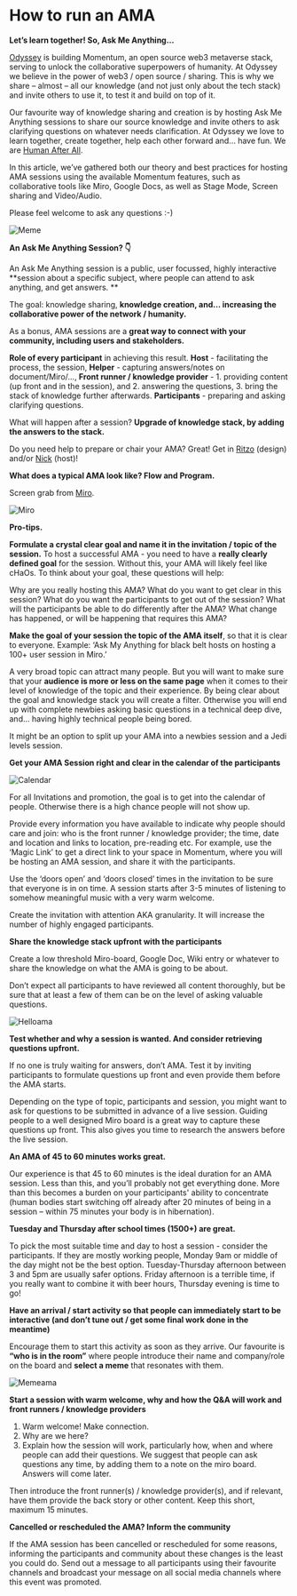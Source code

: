 # How to run an AMA


**Let’s learn together! So, Ask Me Anything…**

[Odyssey](https://odyssey.org/) is building Momentum, an open source web3 metaverse stack, serving to unlock the collaborative superpowers of humanity. At Odyssey we believe in the power of web3 / open source / sharing. This is why we share – almost – all our knowledge (and not just only about the tech stack) and invite others to use it, to test it and build on top of it. 

Our favourite way of knowledge sharing and creation is by hosting Ask Me Anything sessions to share our source knowledge and invite others to ask clarifying questions on whatever needs clarification. At Odyssey we love to learn together, create together, help each other forward and… have fun. We are [Human After All](https://youtu.be/PXYeARRyDWk).

In this article, we’ve gathered both our theory and best practices for hosting AMA sessions using the available Momentum features, such as collaborative tools like Miro, Google Docs, as well as Stage Mode, Screen sharing and Video/Audio. 

Please feel welcome to ask any questions :-)

![Meme](ama.png)


**An Ask Me Anything Session? 👇**

An Ask Me Anything session is a public, user focussed, highly interactive **session about a specific subject, where people can attend to ask anything, and get answers. **

The goal: knowledge sharing, **knowledge creation, and… increasing the collaborative power of the network / humanity.**

As a bonus, AMA sessions are a **great way to connect with your community, including users and stakeholders.**

**Role of every participant** in achieving this result.
**Host** - facilitating the process, the session,
**Helper** - capturing answers/notes on document/Miro/…,
**Front runner / knowledge provider** - 1. providing content (up front and in the session), and 2. answering the questions, 3. bring the stack of knowledge further afterwards.
**Participants** - preparing and asking clarifying questions.

What will happen after a session? **Upgrade of knowledge stack, by adding the answers to the stack.**

Do you need help to prepare or chair your AMA? Great! Get in [Ritzo](https://twitter.com/ritzotencate) (design) and/or [Nick](https://twitter.com/Clogish) (host)!


**What does a typical AMA look like? Flow and Program.**

Screen grab from [Miro](https://miro.com/app/board/uXjVPcMDtS4=/?moveToWidget=3458764536205613676&cot=14).

![Miro](miroama.png)


**Pro-tips.**

**Formulate a crystal clear goal and name it in the invitation / topic of the session.**
To host a successful AMA - you need to have a **really clearly defined goal** for the session. Without this, your AMA will likely feel like cHaOs. To think about your goal, these questions will help:

Why are you really hosting this AMA?
What do you want to get clear in this session?
What do you want the participants to get out of the session?
What will the participants be able to do differently after the AMA?
What change has happened, or will be happening that requires this AMA?

**Make the goal of your session the topic of the AMA itself**, so that it is clear to everyone. Example: ‘Ask My Anything for black belt hosts on hosting a 100+ user session in Miro.’

A very broad topic can attract many people. But you will want to make sure that your **audience is more or less on the same page** when it comes to their level of knowledge of the topic and their experience. By being clear about the goal and knowledge stack you will create a filter. Otherwise you will end up with complete newbies asking basic questions in a technical deep dive, and… having highly technical people being bored.

It might be an option to split up your AMA into a newbies session and a Jedi levels session.


**Get your AMA Session right and clear in the calendar of the participants**

![Calendar](calendar.png)

For all Invitations and promotion, the goal is to get into the calendar of people. Otherwise there is a high chance people will not show up.

Provide every information you have available to indicate why people should care and join: who is the front runner / knowledge provider; the time, date and location and links to location, pre-reading etc. For example, use the ‘Magic Link’ to get a direct link to your space in Momentum, where you will be hosting an AMA session, and share it with the participants.

Use the ‘doors open’ and ‘doors closed’ times in the invitation to be sure that everyone is in on time. A session starts after 3-5 minutes of listening to somehow meaningful music with a very warm welcome.

Create the invitation with attention AKA granularity. It will increase the number of highly engaged participants.


**Share the knowledge stack upfront with the participants**

Create a low threshold Miro-board, Google Doc, Wiki entry or whatever to share the knowledge on what the AMA is going to be about.

Don’t expect all participants to have reviewed all content thoroughly, but be sure that at least a few of them can be on the level of asking valuable questions.

![Helloama](helloama.png)


**Test whether and why a session is wanted. And consider retrieving questions upfront.**

If no one is truly waiting for answers, don’t AMA. Test it by inviting participants to formulate questions up front and even provide them before the AMA starts.

Depending on the type of topic, participants and session, you might want to ask for questions to be submitted in advance of a live session. Guiding people to a well designed Miro board is a great way to capture these questions up front. This also gives you time to research the answers before the live session.


**An AMA of 45 to 60 minutes works great.**

Our experience is that 45 to 60 minutes is the ideal duration for an AMA session. Less than this, and you’ll probably not get everything done. More than this becomes a burden on your participants' ability to concentrate (human bodies start switching off already after 20 minutes of being in a session – within 75 minutes your body is in hibernation).


**Tuesday and Thursday after school times (1500+) are great.**

To pick the most suitable time and day to host a session - consider the participants. If they are mostly working people, Monday 9am or middle of the day might not be the best option. Tuesday-Thursday afternoon between 3 and 5pm are usually safer options. Friday afternoon is a terrible time, if you really want to combine it with beer hours, Thursday evening is time to go!


**Have an arrival / start activity so that people can immediately start to be interactive (and don’t tune out / get some final work done in the meantime)**

Encourage them to start this activity as soon as they arrive. Our favourite is **“who is in the room”** where people introduce their name and company/role on the board and **select a meme** that resonates with them.

![Memeama](memeama.png)


**Start a session with warm welcome, why and how the Q&A will work and front runners / knowledge providers**

1. Warm welcome! Make connection.
2. Why are we here? 
3. Explain how the session will work, particularly how, when and where people can add their questions. We suggest that people can ask questions any time, by adding them to a note on the miro board. Answers will come later.

Then introduce the front runner(s) / knowledge provider(s), and if relevant, have them provide the back story or other content. Keep this short, maximum 15 minutes.


**Cancelled or rescheduled the AMA? Inform the community**

If the AMA session has been cancelled or rescheduled for some reasons, informing the participants and community about these changes is the least you could do. Send out a message to all participants using their favourite channels and broadcast your message on all social media channels where this event was promoted.
